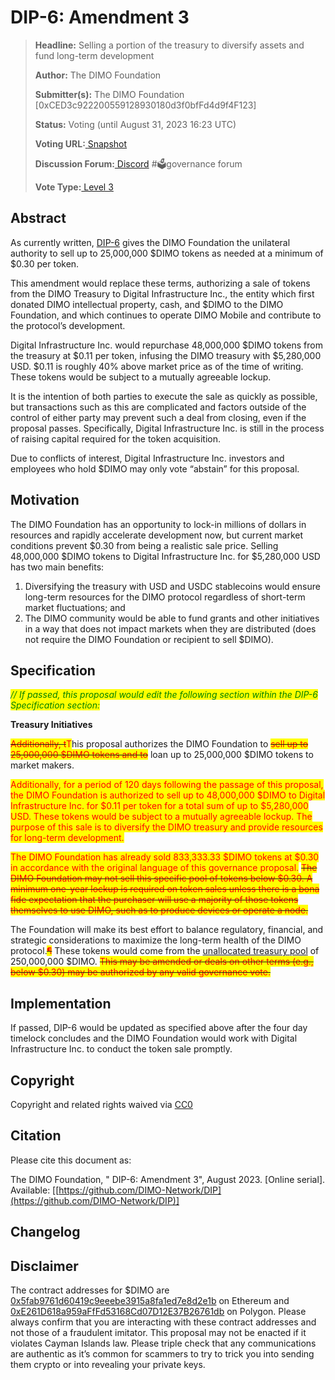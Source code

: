 # DIP-6: Amendment 3

> **Headline:** Selling a portion of the treasury to diversify assets and fund long-term development
>
> **Author:** The DIMO Foundation
>
> **Submitter(s):** The DIMO Foundation \[0xCED3c922200559128930180d3f0bfFd4d9f4F123]
>
> **Status:** Voting (until August 31, 2023 16:23 UTC)
>
> **Voting URL:**[ ](https://snapshot.org/#/dimo.eth/proposal/0x74f67d2da46e74e190063932f7b6a27fdafc7fa368ee5a275335db3a9e666499)[Snapshot](https://snapshot.org/#/dimo.eth/proposal/0x30f45b0635a006a5339403ec2fe5a7e59ba312323acc2cff01ae167824c0f795)
>
> **Discussion Forum:**[ Discord](https://chat.dimo.zone/) #🗳️governance forum
>
> **Vote Type:**[ Level 3](https://docs.dimo.zone/governance/dip1#voting-protocol)

## Abstract

As currently written, [DIP-6](https://docs.dimo.zone/governance/dip6) gives the DIMO Foundation the unilateral authority to sell up to 25,000,000 $DIMO tokens as needed at a minimum of $0.30 per token.

This amendment would replace these terms, authorizing a sale of tokens from the DIMO Treasury to Digital Infrastructure Inc., the entity which first donated DIMO intellectual property, cash, and $DIMO to the DIMO Foundation, and which continues to operate DIMO Mobile and contribute to the protocol’s development.&#x20;

Digital Infrastructure Inc. would repurchase 48,000,000 $DIMO tokens from the treasury at $0.11 per token, infusing the DIMO treasury with $5,280,000 USD. $0.11 is roughly 40% above market price as of the time of writing. These tokens would be subject to a mutually agreeable lockup.

It is the intention of both parties to execute the sale as quickly as possible, but transactions such as this are complicated and factors outside of the control of either party may prevent such a deal from closing, even if the proposal passes. Specifically, Digital Infrastructure Inc. is still in the process of raising capital required for the token acquisition.

Due to conflicts of interest, Digital Infrastructure Inc. investors and employees who hold $DIMO may only vote “abstain” for this proposal.

## Motivation

The DIMO Foundation has an opportunity to lock-in millions of dollars in resources and rapidly accelerate development now, but current market conditions prevent $0.30 from being a realistic sale price. Selling 48,000,000 $DIMO tokens to Digital Infrastructure Inc. for $5,280,000 USD has two main benefits:

1. Diversifying the treasury with USD and USDC stablecoins would ensure long-term resources for the DIMO protocol regardless of short-term market fluctuations; and
2. The DIMO community would be able to fund grants and other initiatives in a way that does not impact markets when they are distributed (does not require the DIMO Foundation or recipient to sell $DIMO).

## Specification

_<mark style="color:green;">// If passed, this proposal would edit the following section within the DIP-6 Specification section:</mark>_&#x20;

**Treasury Initiatives**

~~<mark style="color:red;">Additionally, t</mark>~~<mark style="color:red;">T</mark>his proposal authorizes the DIMO Foundation to ~~<mark style="color:red;">sell up to 25,000,000 $DIMO tokens and to</mark>~~ loan up to 25,000,000 $DIMO tokens to market makers.

<mark style="color:red;">Additionally, for a period of 120 days following the passage of this proposal, the DIMO Foundation is authorized to sell up to 48,000,000 $DIMO to Digital Infrastructure Inc. for $0.11 per token for a total sum of up to $5,280,000 USD. These tokens would be subject to a mutually agreeable lockup. The purpose of this sale is to diversify the DIMO treasury and provide resources for long-term development.</mark>&#x20;

<mark style="color:red;">The DIMO Foundation has already sold 833,333.33 $DIMO tokens at $0.30 in accordance with the original language of this governance proposal.</mark> ~~<mark style="color:red;">The DIMO Foundation may not sell this specific pool of tokens below $0.30. A minimum one-year lockup is required on token sales unless there is a bona fide expectation that the purchaser will use a majority of those tokens themselves to use DIMO, such as to produce devices or operate a node.</mark>~~

The Foundation will make its best effort to balance regulatory, financial, and strategic considerations to maximize the long-term health of the DIMO protocol.~~<mark style="color:red;">¶</mark>~~ These tokens would come from the [unallocated treasury pool](https://docs.dimo.zone/overview/dimotoken/token-details-and-distribution) of 250,000,000 $DIMO. ~~<mark style="color:red;">This may be amended or deals on other terms (e.g., below $0.30) may be authorized by any valid governance vote.</mark>~~

## Implementation

If passed, DIP-6 would be updated as specified above after the four day timelock concludes and the DIMO Foundation would work with Digital Infrastructure Inc. to conduct the token sale promptly.

## **Copyright**

Copyright and related rights waived via [CC0](https://creativecommons.org/publicdomain/zero/1.0)

## Citation

Please cite this document as:

The DIMO Foundation, " DIP-6: Amendment 3", August 2023. \[Online serial]. Available: \[[https://github.com/DIMO-Network/DIP](https://github.com/DIMO-Network/DIP)]

## Changelog

## Disclaimer

The contract addresses for $DIMO are [0x5fab9761d60419c9eeebe3915a8fa1ed7e8d2e1b](https://etherscan.io/token/0x5fab9761d60419c9eeebe3915a8fa1ed7e8d2e1b) on Ethereum and [0xE261D618a959aFfFd53168Cd07D12E37B26761db](https://polygonscan.com/token/0xE261D618a959aFfFd53168Cd07D12E37B26761db) on Polygon. Please always confirm that you are interacting with these contract addresses and not those of a fraudulent imitator. This proposal may not be enacted if it violates Cayman Islands law. Please triple check that any communications are authentic as it’s common for scammers to try to trick you into sending them crypto or into revealing your private keys.
